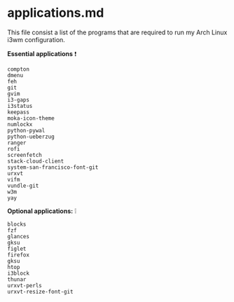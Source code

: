 <!Modified by Prutserdt, /home/archie/applications.md>
# applications.md

This file consist a list of the programs that are required to
run my Arch Linux i3wm configuration.

**Essential applications** :exclamation:
```
compton
dmenu
feh
git
gvim
i3-gaps
i3status
keepass
moka-icon-theme
numlockx
python-pywal
python-ueberzug
ranger
rofi
screenfetch
stack-cloud-client
system-san-francisco-font-git
urxvt
vifm
vundle-git
w3m
yay
```
**Optional applications:** :grey_exclamation:
```
blocks
fzf
glances
gksu
figlet
firefox
gksu
htop
i3block
thunar
urxvt-perls
urxvt-resize-font-git
```
